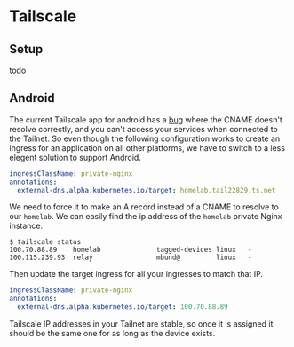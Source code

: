 # Tailscale

## Setup

todo

## Android

The current Tailscale app for android has a [bug](https://forum.tailscale.com/t/cname-aliases-to-magicdns-dont-seem-to-work-on-android/1584) where the CNAME doesn't resolve correctly, and you can't access your services when connected to the Tailnet. So even though the following configuration works to create an ingress for an application on all other platforms, we have to switch to a less elegent solution to support Android.

```yaml
ingressClassName: private-nginx
annotations:
  external-dns.alpha.kubernetes.io/target: homelab.tail22829.ts.net
```

We need to force it to make an A record instead of a CNAME to resolve to our `homelab`. We can easily find the ip address of the `homelab` private Nginx instance:

```
$ tailscale status
100.70.88.89    homelab              tagged-devices linux   -
100.115.239.93  relay                mbund@         linux   -
```

Then update the target ingress for all your ingresses to match that IP.

```yaml
ingressClassName: private-nginx
annotations:
  external-dns.alpha.kubernetes.io/target: 100.70.88.89
```

Tailscale IP addresses in your Tailnet are stable, so once it is assigned it should be the same one for as long as the device exists.
